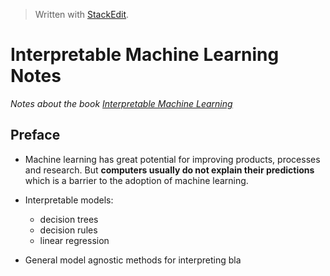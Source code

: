 > Written with [StackEdit](https://stackedit.io/).

# Interpretable Machine Learning Notes

*Notes about the book [Interpretable Machine Learning](https://christophm.github.io/interpretable-ml-book/)*

## Preface

- Machine learning has great potential for improving products, processes and research. But **computers usually do not explain their predictions** which is a barrier to the adoption of machine learning.

- Interpretable models:
	- decision trees
	- decision rules
	- linear regression
- General model agnostic methods for interpreting bla 
<!--stackedit_data:
eyJoaXN0b3J5IjpbLTE4ODA5OTE0OTksODMwODAxMTgzLC0xNz
MzODA2MjQ1XX0=
-->